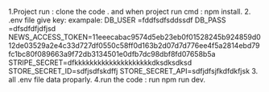 1.Project run : clone the code . and when project run  cmd : npm install.
2. .env file give key: exampale: 
DB_USER =fddfsdfsddssdf
DB_PASS =dfsdfdfjdfjsd
NEWS_ACCESS_TOKEN=11eeecabac9574d5eb23eb0f01528245b924859d012de03529a2e4c33d727df0550c58ff0d163b2d07d7d776ee4f5a2814ebd79fc1bc80f089663a9f72db3134501e0dfb7dc98dbf8fd07658b5a
STRIPE_SECRET=dfkkkkkkkkkkkkkkkkkkkkdksdksdksd
STORE_SECRET_ID=sdfjsdfskdffj
STORE_SECRET_API=sdfjdfsjfkdfdkfjsk
3. all .env file data proparly.
4.run the code :  run npm run dev.

